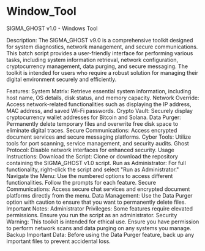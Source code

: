 # Window_Tool
SIGMA_GHOST v1.0 - Windows Tool

Description:
The SIGMA_GHOST v9.0 is a comprehensive toolkit designed for system diagnostics, network management, and secure communications. This batch script provides a user-friendly interface for performing various tasks, including system information retrieval, network configuration, cryptocurrency management, data purging, and secure messaging. The toolkit is intended for users who require a robust solution for managing their digital environment securely and efficiently.

Features:
System Matrix: Retrieve essential system information, including host name, OS details, disk status, and memory capacity.
Network Override: Access network-related functionalities such as displaying the IP address, MAC address, and saved Wi-Fi passwords.
Crypto Vault: Securely display cryptocurrency wallet addresses for Bitcoin and Solana.
Data Purger: Permanently delete temporary files and overwrite free disk space to eliminate digital traces.
Secure Communications: Access encrypted document services and secure messaging platforms.
Cyber Tools: Utilize tools for port scanning, service management, and security audits.
Ghost Protocol: Disable network interfaces for enhanced security.
Usage Instructions:
Download the Script: Clone or download the repository containing the SIGMA_GHOST v1.0 script.
Run as Administrator: For full functionality, right-click the script and select "Run as Administrator."
Navigate the Menu: Use the numbered options to access different functionalities. Follow the prompts for each feature.
Secure Communications: Access secure chat services and encrypted document platforms directly from the menu.
Data Management: Use the Data Purger option with caution to ensure that you want to permanently delete files.
Important Notes:
Administrator Privileges: Some features require elevated permissions. Ensure you run the script as an administrator.
Security Warning: This toolkit is intended for ethical use. Ensure you have permission to perform network scans and data purging on any systems you manage.
Backup Important Data: Before using the Data Purger feature, back up any important files to prevent accidental loss.
